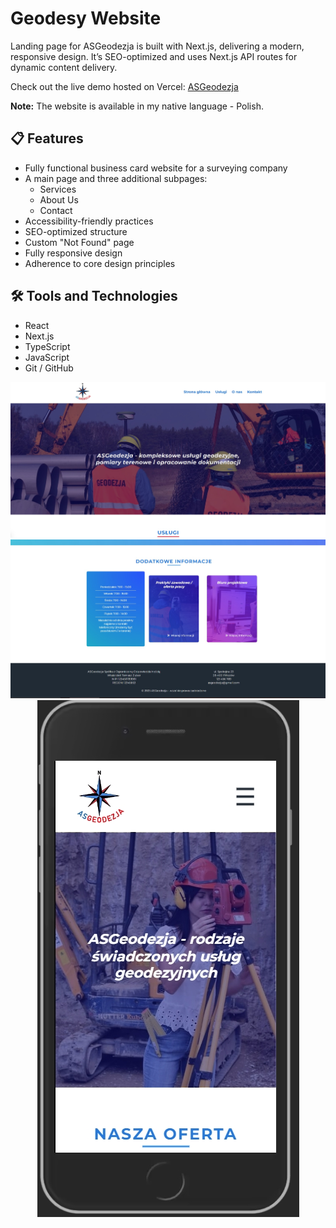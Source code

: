<h1>Geodesy Website</h1>

<p>Landing page for ASGeodezja is built with Next.js, delivering a modern, responsive design. It’s SEO-optimized and uses Next.js API routes for dynamic content delivery.</p>

<p>Check out the live demo hosted on Vercel:   
<a href="https://asgeodezja.vercel.app">ASGeodezja</a></p>

<p><strong>Note:</strong> The website is available in my native language - Polish.</p>

<h2>📋 Features</h2>

<ul>
  <li>Fully functional business card website for a surveying company</li>
  <li>A main page and three additional subpages:
    <ul>
      <li>Services</li>
      <li>About Us</li>
      <li>Contact</li>
    </ul>
  </li>
  <li>Accessibility-friendly practices</li>
  <li>SEO-optimized structure</li>
  <li>Custom "Not Found" page</li>
  <li>Fully responsive design</li>
  <li>Adherence to core design principles</li>
</ul>

<h2>🛠 Tools and Technologies</h2>

<ul>
  <li>React</li>
  <li>Next.js</li>
  <li>TypeScript</li>
  <li>JavaScript</li>
  <li>Git / GitHub</li>
</ul>

<div align='center'>
<img src='./public/readme/sitephoto1.jpg'>
<img src='./public/readme/sitephoto2.jpg'>
<img src='./public/readme/sitephoto3.jpg'>
</div>
